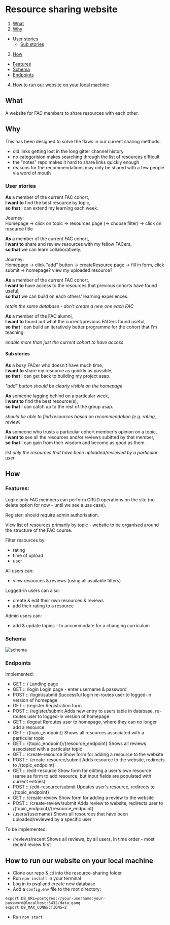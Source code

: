 # Resource sharing website

1. [What](#what)
2. [Why](#why)
  - [User stories](#user-stories)
    - [Sub stories](#sub-stories)
3. [How](#how)
  - [Features](#features)
  - [Schema](#schema)
  - [Endpoints](#endpoints)
4. [How to run our website on your local machine](#how-to-run-our-website-on-your-local-machine)

## What
A website for FAC members to share resources with each other.

## Why
This has been designed to solve the flaws in our current sharing methods:
- old links getting lost in the long gitter channel history
- no categorision makes searching through the list of resources difficult
- the "notes" repo makes it hard to share links quickly enough
- reasons for the recommendations may only be shared with a few people via word of mouth

### User stories
**As** a member of the current FAC cohort,  
**I want to** find the best resource by topic,  
**so that** I can extend my learning each week.

Journey:  
Homepage -> click on topic -> resources page (-> choose filter) -> click on resource title


**As** a member of the current FAC cohort,  
**I want to** share and review resources with my fellow FACers,  
**so that** we can learn collaboratively.

Journey:  
Homepage -> click "add" button -> createResource page -> fill in form, click submit -> homepage? view my uploaded resource?


**As** a member of the current FAC cohort,  
**I want to** have access to the resources that previous cohorts have found useful,  
**so that** we can build on each others' learning experiences.

_retain the same database - don't create a new one each FAC_


**As** a member of the FAC alumni,  
**I want to** found out what the current/previous FACers found useful,  
**so that** I can build an iteratively better programme for the cohort that I'm teaching.

_enable more than just the current cohort to have access_


#### Sub stories
**As** a busy FACer who doesn't have much time,  
**I want to** share my resource as quickly as possible,  
**so that** I can get back to building my project asap.  

_"add" button should be clearly visible on the homepage_


**As** someone lagging behind on a particular week,  
**I want to** find the best resource(s),  
**so that** I can catch up to the rest of the group asap.

_should be able to find resources based on recommendation (e.g. rating, review)_


**As** someone who trusts a particular cohort member's opinion on a topic,  
**I want to** see all the resources and/or reviews subitted by that member,  
**so that** I can gain from their wisdom and become as good as them.

_list only the resources that have been uploaded/reviewed by a particular user_

## How
### Features:
Login: only FAC members can perform CRUD operations on the site (no delete option for now - until we see a use case).

Register: should require admin authorisation.

View list of resources primarily by topic - website to be organised around the structure of the FAC course.

Filter resources by:
- rating
- time of upload
- user

All users can:
- view resources & reviews (using all available filters)

Logged-in users can also:
- create & edit their own resources & reviews
- add their rating to a resource

Admin users can:
- add & update topics - to accommodate for a changing curriculum

### Schema

![schema](resources/database-schema.png)

### Endpoints
Implemented:
- GET :: /                                      Landing page
- GET :: /login                                 Login page - enter username & password
- POST :: /login/submit                         Successful login re-routes user to logged-in version of homepage
- GET :: /register                              Registration form
- POST :: /register/submit                      Adds new entry to users table in database, re-routes user to logged-in version of homepage
- GET :: /logout                                Reroutes user to homepage, where they can no longer add a resource
- GET :: /{topic_endpoint}                      Shows all resources associated with a particular topic  
- GET :: /{topic_endpoint}/{resource_endpoint}  Shows all reviews associated with a particular topic  
- GET :: /create-resource                       Show form for adding a resource to the website
- POST :: /create-resource/submit               Adds resource to the website, redirects to /{topic_endpoint}
- GET :: /edit-resource                         Show form for editing a user's own resource (same as form to add resource, but input fields are populated with current entries)
- POST :: /edit-resource/submit                 Updates user's resource, redirects to /{topic_endpoint}
- GET :: /create-review                         Show form for adding a review to the website
- POST :: /create-review/submit                 Adds review to website, redirects user to /{topic_endpoint}/{resource_endpoint}
- /users/{username}                             Shows all resources that have been uploaded/reviewed by a specific user

To be implemented:
- /reviews/recent                               Shows all reviews, by all users, in time order - most recent review first  

## How to run our website on your local machine
- Clone our repo & `cd` into the resource-sharing folder
- Run `npm install` in your terminal
- Log in to psql and create new database
- Add a `config.env` file to the root directory:
```
export DB_URL=postgres://your-username:your-password@localhost:5432/data_gang
export DB_MAX_CONNECTIONS=2
```
- Run `npm start`

